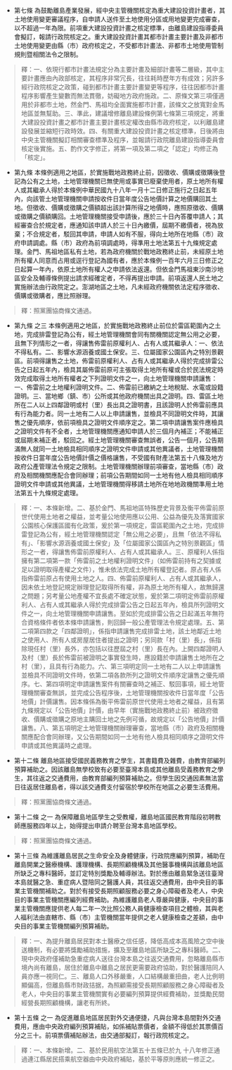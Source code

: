 * 第七條 為鼓勵離島產業發展，經中央主管機關核定為重大建設投資計畫者，其土地使用變更審議程序，自申請人送件至土地使用分區或用地變更完成審查，以不超過一年為限。前項重大建設投資計畫之核定標準，由離島建設指導委員會擬訂，報請行政院核定之。重大建設投資計畫其都市計畫主要計畫及非都市土地使用變更由縣（市）政府核定之，不受都市計畫法、非都市土地使用管制規則暨相關法令之限制。

> 釋：一、依現行都市計畫法規定分為主要計畫及細部計畫等二層級，其中主要計畫應由內政部核定，其程序非常冗長，往往耗時歷年方有成效；另許多經行政院核定之政策，碰到都市計畫主要計畫變更等程序，往往因都市計畫程序影響產生變數而無法貫徹，妨礙地方政府施政。二、原條文第三項僅適用於非都市土地，然金門、馬祖均全面實施都市計畫，該條文之放寬對金馬地區並無幫助。三、準此，建議增修離島建設條例第七條第三項規定，將重大建設投資計畫之都市計畫主要計畫核定權改由縣市政府核定，以利離島建設發展並縮短行政時效。四、有關重大建設投資計畫之核定標準，日後將由中央主管機關擬訂相關審查標準及程序，並報請行政院離島建設指導委員會核定後實施。五、酌作文字修正，將第一項及第二項之「認定」均修正為「核定」。

* 第九條 本條例適用之地區，於實施戰地政務終止前，因徵收、價購或徵購後登記為公有之土地，土地管理機關已無使用或事實已廢棄使用者，原土地所有權人或其繼承人得於本條例中華民國九十八年一月十二日修正施行之日起五年內，向該管土地管理機關申請按收件日當年度公告地價計算之地價購回其土地。但徵收、價購或徵購之價額超出該計算所得之地價時，應照原徵收、價購或徵購之價額購回。土地管理機關接受申請後，應於三十日內答覆申請人；其經審查合於規定者，應通知該申請人於三十日內繳價，屆期不繳價者，視為放棄；不合規定者，駁回其申請，申請人如有不服，得向土地所在地縣（市）政府申請調處。縣（市）政府為前項調處時，得準用土地法第五十九條規定處理。金門、馬祖地區私有土地，若為政府機關於戰地政務終止前，未經原土地所有權人同意而占用或逕行登記為國有者，應於本條例一百年六月三日修正之日起算一年內，依原土地所有權人之申請依法返還。但依金門馬祖東沙南沙地區安全及輔導條例提出請求經確定者，不得再提出申請。前項返還人民土地之實施辦法由行政院定之。澎湖地區之土地，凡未經政府機關依法定程序徵收、價購或徵購者，應比照辦理。

> 釋：照黨團協商條文通過。

* 第九條 之三 本條例適用之地區，於實施戰地政務終止前位於雷區範圍內之土地，完成排雷登記為公有，經土地管理機關會同有關機關認定無公用之必要，且無下列情形之一者，得讓售佈雷前原權利人、占有人或其繼承人：一、依法不得私有。二、影響水源涵養或國土保安。三、位屬國家公園區內之特別景觀區。前項得讓售之土地，佈雷前原權利人、占有人或其繼承人得於完成排雷公告之日起五年內，檢具其屬佈雷前原可主張取得土地所有權或合於民法規定時效完成取得土地所有權者之下列證明文件之一，向土地管理機關申請讓售：一、佈雷前之土地權利證明文件。二、佈雷前已繳納之土地稅賦、水電或設籍證明。三、當地鄉（鎮、市）公所或其他政府機關出具之證明。四、雷區土地所在二人以上四鄰證明或村（里）長出具之證明書，且該證明人於佈雷前應具有行為能力者。同一土地有二人以上申請讓售，並檢具不同證明文件時，其讓售之優先順序，依前項檢具之證明文件順序定之。第二項申請讓售案件應檢具之證明文件有不全者，土地管理機關應通知申請人於三個月內補正；不能補正或屆期未補正者，駁回之。經土地管理機關審查無誤者，公告一個月，公告期滿無人就同一土地檢具相同順序之證明文件申請或其他異議者，土地管理機關按收件日當年度公告地價計價之價格讓售，不受國有財產法第五十八條及地方政府公產管理法令規定之限制。土地管理機關辦理前項審查，當地縣（市）政府及相關機關應配合會同辦理；前項公告期間如同一土地有他人檢具相同順序證明文件申請或其他異議，土地管理機關得移請土地所在地地政機關準用土地法第五十九條規定處理。

> 釋：一、本條新增。二、基於金門、馬祖地區特殊歷史背景及衡平佈雷前原世代使用土地者之權益，並考量公地使用應以公用、公益為優先及落實國家公園核心保護區國有化政策，爰於第一項規定，雷區範圍內之土地，完成排雷登記為公有，經土地管理機關認定「無公用之必要」，且無「依法不得私有」、「影響水源涵養或國土保安」及「位屬國家公園區內之特別景觀區」情形之一者，得讓售佈雷前原權利人、占有人或其繼承人。三、原權利人係指擁有第二項第一款「佈雷前之土地權利證明文件」（如佈雷前持有之契據或足以證明取得產權之文件），惟未依法完成土地所有權登記者。原占有人係指佈雷前原占有使用土地之人。四、佈雷前原權利人、占有人或其繼承人，因未依土地登記規定辦理登記取得所有權，非為原土地所有權人，故無歸還之問題；另考量公地產權不宜長處不確定狀態，爰於第二項明定佈雷前原權利人、占有人或其繼承人得於完成排雷公告之日起五年內，檢具所列證明文件之一，向土地管理機關申請讓售。至如於完成排雷公告之日起滿五年無符合資格條件者依本條申請讓售，則回歸一般公產管理法令規定處理。五、第二項第四款之「四鄰證明」，係指申請讓售完成排雷土地，該土地鄰近土地之使用人、所有人或房屋居住者提出之證明；另同款「村（里）長」，係指除現任村（里）長外，亦包括以往歷屆之村（里）長在內。上開四鄰證明人及村（里）長於佈雷前被證明之事實發生時，應設籍於申請讓售土地所在之村（里），且具有行為能力。六、第三項明定同一土地有二人以上申請讓售並檢具不同證明文件時，依第二項各款所列之證明文件順序定讓售之優先順序。七、第四項明定申請讓售案件有關審查時之補正、駁回事項，經土地管理機關審查無誤，並完成公告程序後，土地管理機關按收件日當年度「公告地價」計價讓售。因本條係為衡平佈雷前原世代使用土地者之權益，且有第九條規定以「公告地價」計價，由早年（實施戰地政務終止前）被政府徵收、價購或徵購之原地主購回土地之先例可循，故規定以「公告地價」計價讓售。八、第五項明定土地管理機關辦理審查，當地縣（市）政府及相關機關應配合會同辦理，又公告期間如同一土地有他人檢具相同順序之證明文件申請或其他異議時之處理。

* 第十二條 離島地區接受國民義務教育之學生，其書籍費及雜費，由教育部編列預算補助之。因該離島無學校致有必要至臺灣本島或其他離島受義務教育之學生，其往返之交通費用，由教育部編列預算補助之。但學生因交通因素無法當日往返居住離島者，得以該交通費支付留宿於學校所在地區之必要生活費用。

> 釋：照黨團協商條文通過。

* 第十二條 之一 為保障離島地區學生之受教權，離島地區國民教育階段初聘教師應服務四年以上，始得提出申請介聘至台灣本島地區學校。

> 釋：照黨團協商條文通過。

* 第十三條 為維護離島居民之生命安全及身體健康，行政院應編列預算，補助在離島開業之醫療機構、護理機構、長期照顧機構及其他醫事機構與該離島地區所缺乏之專科醫師，並訂定特別獎勵及輔導辦法。對於應由離島緊急送往臺灣本島就醫之急、重症病人暨陪同之醫護人員，其往返交通費用，由中央目的事業主管機關補助之。對於有接受長期照顧服務必要之身心障礙者及老人，中央目的事業主管機關應編列經費補助。為維護離島老人尊嚴與健康，中央目的事業主管機關應提供老人每二年一次比照公務人員健康檢查項目之體檢，其與老人福利法由直轄市、縣（市）主管機關當年提供之老人健康檢查之差額，由中央目的事業主管機關編列預算補助。

> 釋：一、為提升離島居民對本土醫療之信任感，降低高成本高風險之空中後送機制，有必要將獎勵補助措施，擴及至離島地區所缺乏之專科醫師。二、現中央政府僅補助急重症病人送往台灣本島之往返交通費用，忽略離島縣市境內尚有離島，居住於離島中離島之居民更需要政府協助，對於醫護陪同人員亦應一視同仁。三、離島人口外移嚴重，人口結構嚴重扭曲，老人比例明顯偏高，但離島縣市財政拮据，為照顧需接受長期照顧服務之身心障礙者及老人，中央目的事業主管機關實有必要編列預算提供經費補助，並獎勵民間經營長期照顧機構，讓老有所終。

* 第十五條 之一 為促進離島地區居民對外交通便捷，凡與台灣本島間對外交通費用，應由中央政府編列預算補貼，如係補貼票價者，金額不得低於其票價百分之三十。前項票價補貼辦法，由交通部擬訂，報行政院核定之。

> 釋：一、本條新增。二、基於民用航空法第五十五條已於九 十八年修正通過連江縣居民搭乘航空器由中央政府補貼，基於平等原則應統一修正之。

